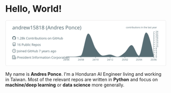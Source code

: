 # Hello, World!

![](https://raw.githubusercontent.com/andrew15818/andrew15818/master/profile-summary-card-output/default/0-profile-details.svg)

My name is **Andres Ponce**. I'm a Honduran AI Engineer living and working in Taiwan.
Most of the relevant repos are written in **Python** and focus on **machine/deep learning** or **data science** more generally.
